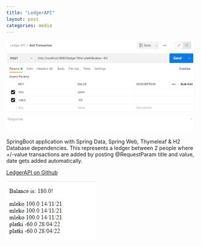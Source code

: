 ```yaml
---
title: "LedgerAPI"
layout: post
categories: media
---
```


![LedgerAPI usage](/assets/ledger.JPG)


SpringBoot application with Spring Data, Spring Web, Thymeleaf & H2 Database dependencies. This represents a ledger between 2 people where +/-value transactions are added by posting @RequestParam title and value, date gets added automatically.

[LedgerAPI on Github](https://github.com/viktorbobinski/Ledger-API)

![LedgerAPI app](/assets/ledger-html.JPG)
